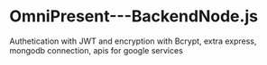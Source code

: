 # OmniPresent---BackendNode.js
Authetication with JWT and encryption with Bcrypt, extra express, mongodb connection, apis for google services
